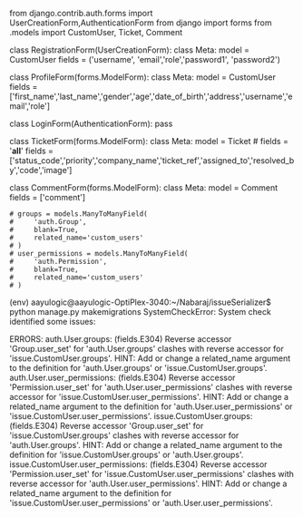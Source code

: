 from django.contrib.auth.forms import UserCreationForm,AuthenticationForm
from django import forms
from .models import CustomUser, Ticket, Comment

class RegistrationForm(UserCreationForm):
    class Meta:
        model = CustomUser 
        fields = ('username', 'email','role','password1', 'password2')  

class ProfileForm(forms.ModelForm):
    class Meta:
        model = CustomUser
        fields = ['first_name','last_name','gender','age','date_of_birth','address','username','email','role']


class LoginForm(AuthenticationForm):
    pass

class TicketForm(forms.ModelForm):
    class Meta:
        model = Ticket
        # fields = '__all__'
        fields = ['status_code','priority','company_name','ticket_ref','assigned_to','resolved_by','code','image']

class CommentForm(forms.ModelForm):
    class Meta:
        model = Comment
        fields = ['comment']

    # groups = models.ManyToManyField(
    #     'auth.Group',
    #     blank=True,
    #     related_name='custom_users' 
    # )
    # user_permissions = models.ManyToManyField(
    #     'auth.Permission',
    #     blank=True,
    #     related_name='custom_users' 
    # )

(env) aayulogic@aayulogic-OptiPlex-3040:~/Nabaraj/issueSerializer$ python manage.py makemigrations
SystemCheckError: System check identified some issues:

ERRORS:
auth.User.groups: (fields.E304) Reverse accessor 'Group.user_set' for 'auth.User.groups' clashes with reverse accessor for 'issue.CustomUser.groups'.
        HINT: Add or change a related_name argument to the definition for 'auth.User.groups' or 'issue.CustomUser.groups'.
auth.User.user_permissions: (fields.E304) Reverse accessor 'Permission.user_set' for 'auth.User.user_permissions' clashes with reverse accessor for 'issue.CustomUser.user_permissions'.
        HINT: Add or change a related_name argument to the definition for 'auth.User.user_permissions' or 'issue.CustomUser.user_permissions'.
issue.CustomUser.groups: (fields.E304) Reverse accessor 'Group.user_set' for 'issue.CustomUser.groups' clashes with reverse accessor for 'auth.User.groups'.
        HINT: Add or change a related_name argument to the definition for 'issue.CustomUser.groups' or 'auth.User.groups'.
issue.CustomUser.user_permissions: (fields.E304) Reverse accessor 'Permission.user_set' for 'issue.CustomUser.user_permissions' clashes with reverse accessor for 'auth.User.user_permissions'.
        HINT: Add or change a related_name argument to the definition for 'issue.CustomUser.user_permissions' or 'auth.User.user_permissions'.